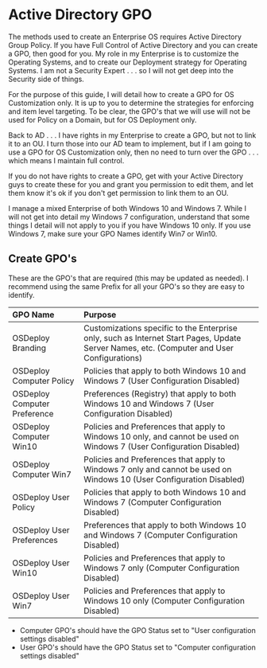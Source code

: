 # Active Directory GPO

The methods used to create an Enterprise OS requires Active Directory Group Policy. If you have Full Control of Active Directory and you can create a GPO, then good for you. My role in my Enterprise is to customize the Operating Systems, and to create our Deployment strategy for Operating Systems. I am not a Security Expert . . . so I will not get deep into the Security side of things.

For the purpose of this guide, I will detail how to create a GPO for OS Customization only. It is up to you to determine the strategies for enforcing and item level targeting. To be clear, the GPO's that we will use will not be used for Policy on a Domain, but for OS Deployment only.

Back to AD . . . I have rights in my Enterprise to create a GPO, but not to link it to an OU. I turn those into our AD team to implement, but if I am going to use a GPO for OS Customization only, then no need to turn over the GPO . . . which means I maintain full control.

If you do not have rights to create a GPO, get with your Active Directory guys to create these for you and grant you permission to edit them, and let them know it's ok if you don't get permission to link them to an OU.

I manage a mixed Enterprise of both Windows 10 and Windows 7. While I will not get into detail my Windows 7 configuration, understand that some things I detail will not apply to you if you have Windows 10 only. If you use Windows 7, make sure your GPO Names identify Win7 or Win10.

## Create GPO's

These are the GPO's that are required \(this may be updated as needed\). I recommend using the same Prefix for all your GPO's so they are easy to identify.

| GPO Name | Purpose |
| :--- | :--- |
| OSDeploy Branding | Customizations specific to the Enterprise only, such as Internet Start Pages, Update Server Names, etc.  \(Computer and User Configurations\) |
| OSDeploy Computer Policy | Policies that apply to both Windows 10 and Windows 7 \(User Configuration Disabled\) |
| OSDeploy Computer Preference | Preferences \(Registry\) that apply to both Windows 10 and Windows 7 \(User Configuration Disabled\) |
| OSDeploy Computer Win10 | Policies and Preferences that apply to Windows 10 only, and cannot be used on Windows 7 \(User Configuration Disabled\) |
| OSDeploy Computer Win7 | Policies and Preferences that apply to Windows 7 only and cannot be used on Windows 10 \(User Configuration Disabled\) |
| OSDeploy User Policy | Policies that apply to both Windows 10 and Windows 7 \(Computer Configuration Disabled\) |
| OSDeploy User Preferences | Preferences that apply to both Windows 10 and Windows 7 \(Computer Configuration Disabled\) |
| OSDeploy User Win10 | Policies and Preferences that apply to Windows 7 only \(Computer Configuration Disabled\) |
| OSDeploy User Win7 | Policies and Preferences that apply to Windows 10 only \(Computer Configuration Disabled\) |

* Computer GPO's should have the GPO Status set to "User configuration settings disabled"
* User GPO's should have the GPO Status set to "Computer configuration settings disabled"

